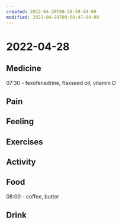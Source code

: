 ```yaml
---
created: 2022-04-28T08:59:59-04:00
modified: 2022-04-28T09:00:47-04:00
---
```


# 2022-04-28

## Medicine

07:30 - fexofenadrine, flaxseed oil, vitamin D


## Pain


## Feeling


## Exercises


## Activity


## Food

08:00 - coffee, butter


## Drink
